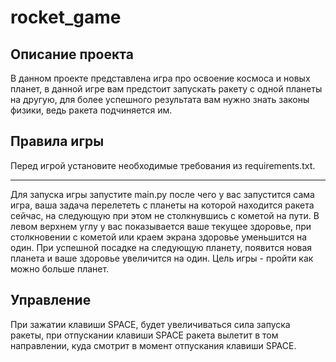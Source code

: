 # rocket_game
## Описание проекта
В данном проекте представлена игра про освоение космоса и новых планет, 
в данной игре вам предстоит запускать ракету с одной планеты на другую, для более успешного результата вам нужно 
знать законы физики, ведь ракета подчиняется им.
## Правила игры
Перед игрой установите  необходимые требования из requirements.txt.
***
Для запуска игры запустите main.py после чего у вас запустится сама игра, ваша задача перелететь с планеты на которой находится ракета сейчас,
на следующую при этом не столкнувшись с кометой на пути. В левом верхнем углу у вас показывается ваше текущее здоровье,
при столкновении с кометой или краем экрана здоровье уменьшится на один. При успешной посадке на следующую планету,
появится новая планета и ваше здоровье увеличится на один. Цель игры - пройти как можно больше планет.
## Управление
При зажатии клавиши SPACE, будет увеличиваться сила запуска ракеты, при отпускании клавиши SPACE ракета вылетит в том направлении, куда смотрит в момент отпускания клавиши SPACE.
